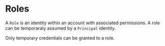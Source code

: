 # Roles

A `Role` is an identity within an account with associated permissions.
A role can be temporaraly assumed by a `Principal` identity.

Only temporary credentials can be granted to a role.
